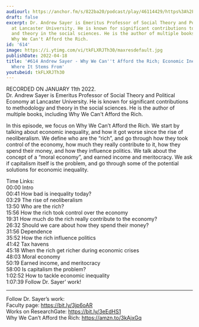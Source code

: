 ```yaml
---
audiourl: https://anchor.fm/s/822ba20/podcast/play/46114429/https%3A%2F%2Fd3ctxlq1ktw2nl.cloudfront.net%2Fstaging%2F2022-0-13%2F1d2ecdf4-7c91-9ca5-d1c5-46495ad49e29.m4a
draft: false
excerpt: Dr. Andrew Sayer is Emeritus Professor of Social Theory and Political Economy
  at Lancaster University. He is known for significant contributions to methodology
  and theory in the social sciences. He is the author of multiple books, including
  Why We Can't Afford the Rich.
id: '614'
image: https://i.ytimg.com/vi/tkFLXRJTh30/maxresdefault.jpg
publishDate: 2022-04-18
title: '#614 Andrew Sayer - Why We Can''t Afford the Rich; Economic Inequality, And
  Where It Stems From'
youtubeid: tkFLXRJTh30
---
```

<div class="timelinks">

RECORDED ON JANUARY 11th 2022.  
Dr. Andrew Sayer is Emeritus Professor of Social Theory and Political Economy at Lancaster University. He is known for significant contributions to methodology and theory in the social sciences. He is the author of multiple books, including Why We Can't Afford the Rich.

In this episode, we focus on Why We Can’t Afford the Rich. We start by talking about economic inequality, and how it got worse since the rise of neoliberalism. We define who are the “rich”, and go through how they took control of the economy, how much they really contribute to it, how they spend their money, and how they influence politics. We talk about the concept of a “moral economy”, and earned income and meritocracy. We ask if capitalism itself is the problem, and go through some of the potential solutions for economic inequality.

Time Links:  
<time>00:00</time> Intro  
<time>00:41</time> How bad is inequality today?  
<time>03:29</time> The rise of neoliberalism  
<time>13:50</time> Who are the rich?  
<time>15:56</time> How the rich took control over the economy  
<time>19:31</time> How much do the rich really contribute to the economy?  
<time>26:32</time> Should we care about how they spend their money?  
<time>31:56</time> Dependence  
<time>35:52</time> How the rich influence politics  
<time>41:42</time> Tax havens  
<time>45:18</time> When the rich get richer during economic crises  
<time>48:03</time> Moral economy  
<time>50:19</time> Earned income, and meritocracy  
<time>58:00</time> Is capitalism the problem?  
<time>1:02:52</time> How to tackle economic inequality  
<time>1:07:39</time> Follow Dr. Sayer’ work!

---

Follow Dr. Sayer’s work:  
Faculty page: https://bit.ly/3jp6oAR  
Works on ResearchGate: https://bit.ly/3eEdHS1  
Why We Can’t Afford the Rich: https://amzn.to/3kAjxGq
</div>

